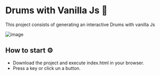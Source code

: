 # Drums with Vanilla Js 🥁

This project consists of generating an interactive Drums with vanilla Js

![image](https://github.com/angelpolotorres/vanilla-web-components/blob/main/img/drums.png)

## How to start ⚙️

- Download the project and execute index.html in your browser.
- Press a key or click un a button.
